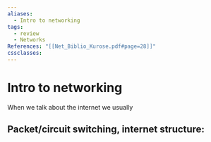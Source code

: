 ```yaml
---
aliases:
  - Intro to networking
tags:
  - review
  - Networks
References: "[[Net_Biblio_Kurose.pdf#page=28]]"
cssclasses:
---
```

# Intro to networking
When we talk about the internet we usually 
## Packet/circuit switching, internet structure:

